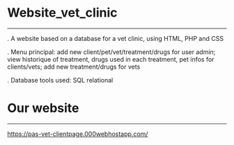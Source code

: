 # Website_vet_clinic
-------------------------------------------------------------------------------------------------------------------------
. A website based on a database for a vet clinic, using HTML, PHP and CSS

. Menu principal: add new client/pet/vet/treatment/drugs for user admin; view historique of treatment, drugs used in each treatment, pet infos for clients/vets; add new treatment/drugs for vets

. Database tools used: SQL relational

# Our website
-------------------------------------------------------------------------------------------------------------------------
https://pas-vet-clientpage.000webhostapp.com/
